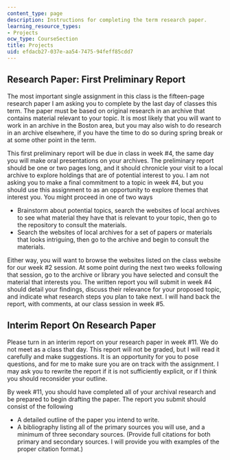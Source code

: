 ```yaml
---
content_type: page
description: Instructions for completing the term research paper.
learning_resource_types:
- Projects
ocw_type: CourseSection
title: Projects
uid: efdacb27-037e-aa54-7475-94feff85cdd7
---
```


Research Paper: First Preliminary Report
----------------------------------------

The most important single assignment in this class is the fifteen-page research paper I am asking you to complete by the last day of classes this term. The paper must be based on original research in an archive that contains material relevant to your topic. It is most likely that you will want to work in an archive in the Boston area, but you may also wish to do research in an archive elsewhere, if you have the time to do so during spring break or at some other point in the term.

This first preliminary report will be due in class in week #4, the same day you will make oral presentations on your archives. The preliminary report should be one or two pages long, and it should chronicle your visit to a local archive to explore holdings that are of potential interest to you. I am not asking you to make a final commitment to a topic in week #4, but you should use this assignment to as an opportunity to explore themes that interest you. You might proceed in one of two ways

*   Brainstorm about potential topics, search the websites of local archives to see what material they have that is relevant to your topic, then go to the repository to consult the materials.
*   Search the websites of local archives for a set of papers or materials that looks intriguing, then go to the archive and begin to consult the materials.

Either way, you will want to browse the websites listed on the class website for our week #2 session. At some point during the next two weeks following that session, go to the archive or library you have selected and consult the material that interests you. The written report you will submit in week #4 should detail your findings, discuss their relevance for your proposed topic, and indicate what research steps you plan to take next. I will hand back the report, with comments, at our class session in week #5.

Interim Report On Research Paper
--------------------------------

Please turn in an interim report on your research paper in week #11. We do not meet as a class that day. This report will not be graded, but I will read it carefully and make suggestions. It is an opportunity for you to pose questions, and for me to make sure you are on track with the assignment. I may ask you to rewrite the report if it is not sufficiently explicit, or if I think you should reconsider your outline.

By week #11, you should have completed all of your archival research and be prepared to begin drafting the paper. The report you submit should consist of the following

*   A detailed outline of the paper you intend to write.
*   A bibliography listing all of the primary sources you will use, and a minimum of three secondary sources. (Provide full citations for both primary and secondary sources. I will provide you with examples of the proper citation format.)